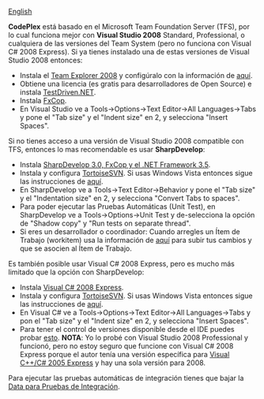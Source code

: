 [English](Configuration-for-Contributors)

**CodePlex** está basado en el Microsoft Team Foundation Server (TFS), por lo cual funciona mejor con **Visual Studio 2008** Standard, Professional, o cualquiera de las versiones del Team System (pero no funciona con Visual C# 2008 Express).  Si ya tienes instalado una de estas versiones de Visual Studio 2008 entonces:
* Instala el [Team Explorer 2008](http://www.codeplex.com/CodePlex/Wiki/View.aspx?titleObtaining%20the%20Team%20Explorer%20Client) y configúralo con la información de  [aquí](http://www.codeplex.com/GPSYVManejadorDeMapa/SourceControl/ListDownloadableCommits.aspx).
* Obtiene una licencia (es gratis para desarrolladores de Open Source) e instala [TestDriven.NET](http://testdriven.net/download.aspx).
* Instala [FxCop](http://www.microsoft.com/downloads/details.aspx?familyid3389F7E4-0E55-4A4D-BC74-4AEABB17997B&displaylangen).
* En Visual Studio ve a Tools->Options->Text Editor->All Languages->Tabs y pone el "Tab size" y el "Indent size" en 2, y selecciona "Insert Spaces".


Si no tienes acceso a una versión de Visual Studio 2008 compatible con TFS, entonces lo mas recomendable es usar **SharpDevelop**:
* Instala [SharpDevelop 3.0, FxCop y el .NET Framework 3.5](http://www.icsharpcode.net/OpenSource/SD/Download/#SharpDevelop30).
* Instala y configura [TortoiseSVN](http://www.codeplex.com/CodePlex/Wiki/View.aspx?titleUsing%20TortoiseSVN%20with%20CodePlex&referringTitleSource%20control%20clients).  Si usas Windows Vista entonces sigue las instrucciones de [aquí](http://iguanagears.blogspot.com/2008/02/getting-tortoisesvn-running-with.html).
* En SharpDevelop ve a Tools->Text Editor->Behavior y pone el "Tab size" y el "Indentation size" en 2, y selecciona "Convert Tabs to spaces".
* Para poder ejecutar las Pruebas Automáticas (Unit Test), en SharpDevelop ve a Tools->Options->Unit Test y de-selecciona la opción de "Shadow copy" y "Run tests on separate thread".
* Si eres un desarrollador o coordinador: Cuando arregles un Ítem de Trabajo (workitem) usa la información de [aquí](http://www.codeplex.com/SvnBridge/Wiki/View.aspx?title=Work%20Items%20Integration&referringTitle=Home) para subir tus cambios y que se asocien al Ítem de Trabajo.


Es también posible usar Visual C# 2008 Express, pero es mucho más limitado que la opción con SharpDevelop:
* Instala [Visual C# 2008 Express](http://www.microsoft.com/express/download/).
* Instala y configura [TortoiseSVN](http://www.codeplex.com/CodePlex/Wiki/View.aspx?titleUsing%20TortoiseSVN%20with%20CodePlex&referringTitleSource%20control%20clients). Si usas Windows Vista entonces sigue las instrucciones de [aquí](http://iguanagears.blogspot.com/2008/02/getting-tortoisesvn-running-with.html).
* En Visual C# ve a Tools->Options->Text Editor->All Languages->Tabs y pon el "Tab size" y el "Indent size" en 2, y selecciona "Insert Spaces".
* Para tener el control de versiones disponible desde el IDE puedes probar [esto](http://garrys-brain.blogspot.com/2007/07/tortoisesvn-and-visual-studio.html). **NOTA**: Yo lo probé con Visual Studio 2008 Professional y funcionó, pero no estoy seguro que funcione con Visual C# 2008 Express porque el autor tenía una versión específica para [Visual C++/C# 2005 Express](http___garrys-brain.blogspot.com_2006_10_tortoisesvn-vsnet-2005-good-stuff.html) y hay una sola versión para 2008.


Para ejecutar las pruebas automáticas de integración tienes que bajar la [Data para Pruebas de Integración](Data-para-Pruebas-de-Integración).